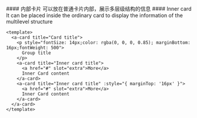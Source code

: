 <cn>
  #### 内部卡片
  可以放在普通卡片内部，展示多层级结构的信息
</cn>

<us>
  #### Inner card
  It can be placed inside the ordinary card to display the information of the multilevel structure
</us>

```tpl
<template>
  <a-card title="Card title">
    <p style="fontSize: 14px;color: rgba(0, 0, 0, 0.85); marginBottom: 16px;fontWeight: 500">
      Group title
    </p>
    <a-card title="Inner card title">
      <a href="#" slot="extra">More</a>
      Inner Card content
    </a-card>
    <a-card title="Inner card title" :style="{ marginTop: '16px' }">
      <a href="#" slot="extra">More</a>
      Inner Card content
    </a-card>
  </a-card>
</template>
```
